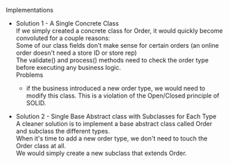 Implementations<br>
+ Solution 1 - A Single Concrete Class<br>
  If we simply created a concrete class for Order, it would quickly become convoluted for a couple reasons:<br>
  Some of our class fields don't make sense for certain orders (an online order doesn't need a store ID or store rep)<br>
  The validate() and process() methods need to check the order type before executing any business logic. <br>
  Problems<br>
  + if the business introduced a new order type, we would need to modify this class.  This is a violation of the Open/Closed    principle of SOLID.<br>

  
+ Solution 2 - Single Base Abstract class with Subclasses for Each Type<br>
   A cleaner solution is to implement a base abstract class called Order and subclass the different types.  <br>
   When it's time to add a new order type, we don't need to touch the Order class at all.    <br>
   We would simply create a new subclass that extends Order.
